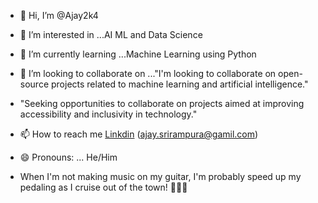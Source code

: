 - 👋 Hi, I’m @Ajay2k4
- 👀 I’m interested in ...AI ML and Data Science 
- 🌱 I’m currently learning ...Machine Learning using Python 
- 💞️ I’m looking to collaborate on ..."I'm looking to collaborate on open-source projects related to machine learning and artificial intelligence."
-  "Seeking opportunities to collaborate on projects aimed at improving accessibility and inclusivity in technology."
- 📫 How to reach me  [Linkdin](www.linkedin.com/in/ajay-ss-03b51b226) (ajay.srirampura@gamil.com)

- 😄 Pronouns: ... He/Him
- When I'm not making  music on my guitar, I'm probably speed up my pedaling as I cruise out of the town! 🎸🚴‍♂️
<!---
Ajay2k4/Ajay2k4 is a ✨ special ✨ repository because its `README.md` (this file) appears on your GitHub profile.
You can click the Preview link to take a look at your changes.
--->
